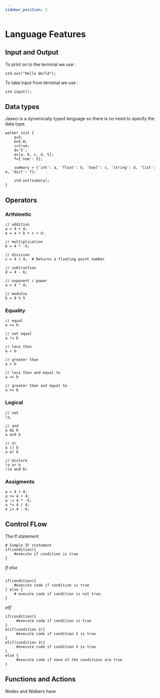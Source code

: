 ```yaml
---
sidebar_position: 2
---
```


# Language Features

## Input and Output 

To print on to the terminal we use :

```jac 
std.out("Hello World");

```

To take input from  terminal we use :
```jac
std.input();

```

## Data types
Jaseci is a dynamically typed language so there is no need to specify the data type.
```jac
walker init {
    a=5;
    b=5.0;
    c=true;
    d='5';
    e=[a, b, c, d, 5];
    f={'num': 5};

    summary = {'int': a, 'float': b, 'bool': c, 'string': d, 'list': e, 'dict': f};

    std.out(sumary);
}
```

## Operators

### Arthimetic
```jac
// addition
a = 4 + 4;
e = a + b + c + d;

// multiplication
b = 4 * -5;

// division
c = 4 / 4;  # Returns a floating point number

// subtraction
d = 4 - 6;

// exponent / power
a = 4 ^ 4;

// modulus
b = 9 % 5

```
### Equality
```jac
// equal
a == b

// not equal
a != b

// less than
a < b

// greater than
a > b

// less than and equal to
a <= b

// greater than and equal to
a >= b
```

### Logical
```jac
// not
!a,

// and
a && b
a and b

// or
a || b
a or b

// mixture
!a or b
!(a and b)
```
### Assigments
```jac
a = 4 + 4;
a += 4 + 4;
a -= 4 * -5;
a *= 4 / 4;
a /= 4 - 6;
```
## Control FLow 
The If statement

```jac 
# Simple IF statement
if(condition){
    #execute if condition is true
}
```

*If else*
```jac

if(condition){
    #execute code if condition is true
} else {
    # execute code if condition is not true.
}
```
*elif*
```jac 
if(condition){
     #execute code if condition is true
} 
elif(condition 2){
     #execute code if condition 2 is true
}
elif(condition 3){
     #execute code if condition 3 is true
}
else {
     #execute code if none of the conditions are true
}
```
## Functions and Actions

Nodes and Walkers have 